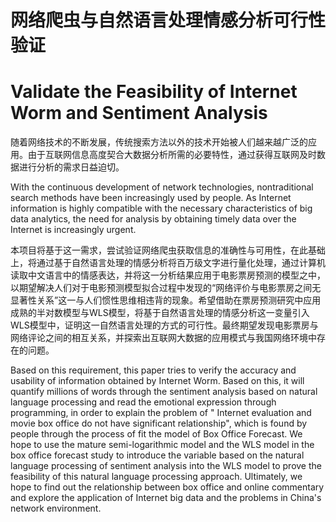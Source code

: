 # 网络爬虫与自然语言处理情感分析可行性验证
# Validate the Feasibility of Internet Worm and Sentiment Analysis

随着网络技术的不断发展，传统搜索方法以外的技术开始被人们越来越广泛的应用。由于互联网信息高度契合大数据分析所需的必要特性，通过获得互联网及时数据进行分析的需求日益迫切。

With the continuous development of network technologies, nontraditional search methods have been increasingly used by people. As Internet information is highly compatible with the necessary characteristics of big data analytics, the need for analysis by obtaining timely data over the Internet is increasingly urgent.

本项目将基于这一需求，尝试验证网络爬虫获取信息的准确性与可用性，在此基础上，将通过基于自然语言处理的情感分析将百万级文字进行量化处理，通过计算机读取中文语言中的情感表达，并将这一分析结果应用于电影票房预测的模型之中，以期望解决人们对于电影预测模型拟合过程中发现的“网络评价与电影票房之间无显著性关系”这一与人们惯性思维相违背的现象。希望借助在票房预测研究中应用成熟的半对数模型与WLS模型，将基于自然语言处理的情感分析这一变量引入WLS模型中，证明这一自然语言处理的方式的可行性。最终期望发现电影票房与网络评论之间的相互关系，并探索出互联网大数据的应用模式与我国网络环境中存在的问题。


Based on this requirement, this paper tries to verify the accuracy and usability of information obtained by Internet Worm. Based on this, it will quantify millions of words through the sentiment analysis based on natural language processing and read the emotional expression through programming, in order to explain the problem of " Internet evaluation and movie box office do not have significant relationship", which is found by people through the process of fit the model of Box Office Forecast. We hope to use the mature semi-logarithmic model and the WLS model in the box office forecast study to introduce the variable based on the natural language processing of sentiment analysis into the WLS model to prove the feasibility of this natural language processing approach. Ultimately, we hope to find out the relationship between box office and online commentary and explore the application of Internet big data and the problems in China's network environment.
